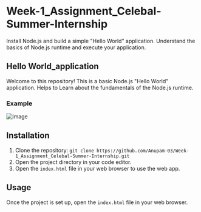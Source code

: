 # Week-1_Assignment_Celebal-Summer-Internship
Install Node.js and build a simple "Hello World" application. Understand the basics of Node.js runtime and execute your application.

## Hello World_application

Welcome to this repository! This is a basic Node.js "Hello World" application. Helps to Learn about the fundamentals of the Node.js runtime.

### Example 
![image](https://github.com/Anupam-03/Week-1_Assignment_Celebal-Summer-Internship/assets/116145439/25111b8e-1e77-4121-b1ed-12b964663cf1)

## Installation
1. Clone the repository: `git clone https://github.com/Anupam-03/Week-1_Assignment_Celebal-Summer-Internship.git`
2. Open the project directory in your code editor.
3. Open the `index.html` file in your web browser to use the web app.

## Usage
Once the project is set up, open the `index.html` file in your web browser.
